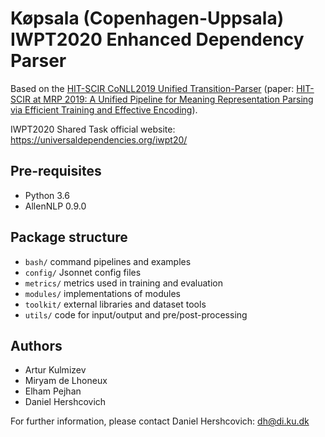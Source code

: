 # Køpsala (Copenhagen-Uppsala) IWPT2020 Enhanced Dependency Parser

Based on the [HIT-SCIR CoNLL2019 Unified Transition-Parser](https://github.com/DreamerDeo/HIT-SCIR-CoNLL2019)
(paper: [HIT-SCIR at MRP 2019: A Unified Pipeline for Meaning Representation Parsing via Efficient Training and Effective Encoding](https://www.aclweb.org/anthology/K19-2007.pdf)).

IWPT2020 Shared Task official website: <https://universaldependencies.org/iwpt20/>

## Pre-requisites

- Python 3.6
- AllenNLP 0.9.0

## Package structure

* `bash/` command pipelines and examples
* `config/` Jsonnet config files
* `metrics/` metrics used in training and evaluation
* `modules/` implementations of modules
* `toolkit/` external libraries and dataset tools
* `utils/` code for input/output and pre/post-processing

## Authors

- Artur Kulmizev
- Miryam de Lhoneux
- Elham Pejhan
- Daniel Hershcovich

For further information, please contact Daniel Hershcovich: <dh@di.ku.dk>
